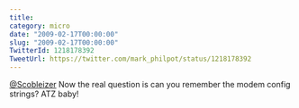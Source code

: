 ```yaml
---
title: 
category: micro
date: "2009-02-17T00:00:00"
slug: "2009-02-17T00:00:00"
TwitterId: 1218178392
TweetUrl: https://twitter.com/mark_philpot/status/1218178392
---
```


[@Scobleizer](https://twitter.com/Scobleizer) Now the real question is can you
remember the modem config strings? ATZ baby!
